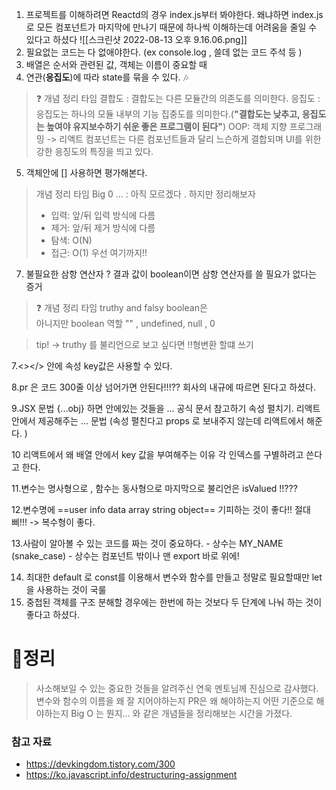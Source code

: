 1. 프로젝트를 이해하려면 Reactd의 경우 index.js부터 봐야한다. 왜냐하면 index.js로 모든 컴포넌트가 마지막에 만나기 때문에 하나씩 이해하는데 어려움을 줄일 수 있다고 하셨다 
![[스크린샷 2022-08-13 오후 9.16.06.png]]
2.  필요없는 코드는 다 없애야한다.  (ex console.log , 쓸데 없는 코드 주석 등 )
3. 배열은 순서와 관련된 값, 객체는 이름이 중요할 때 
4. 연관(**응집도**)에 따라 state를 묶을 수 있다. 
🎶
> ❓ 개념 정리 타임
> 결합도 : 결합도는 다른 모듈간의 의존도를 의미한다.
> 응집도 : 응집도는 하나의 모듈 내부의 기능 집중도를 의미한다.(**"결합도는 낮추고, 응집도는 높여야 유지보수하기 쉬운 좋은 프로그램이 된다"**)
> OOP: 객체 지향 프로그래밍
> -> 리액트 컴포넌트는 다른 컴포넌트들과 달리 느슨하게 결합되며 UI를 위한 강한 응징도의 특징을 띄고 있다.



5. 객체안에 [] 사용하면 평가해본다. 
> 개념 정리 타임
Big 0 ... : 아직 모르겠다 . 하지만 정리해보자
>-  입력: 앞/뒤 입력 방식에 다름
>- 제거: 앞/뒤 제거 방식에 다름
>-  탐색: O(N)
>-   접근: O(1)
우선 여기까지!! 

7. 불필요한 삼항 연산자 ? 결과 값이 boolean이면 삼항 연산자를 쓸 필요가 없다는 증거

> ❓ 개념 정리 타임
truthy and falsy boolean은 <br>아니지만 boolean 역할 "" , undefined, null , 0 

 > tip! -> truthy 를 불리언으로 보고 싶다면  !!형변환 할떄 쓰기 

7.<></> 안에 속성 key값은 사용할 수 있다. 

8.pr 은 코드 300줄 이상 넘어가면 안된다!!!?? 회사의 내규에 따르면 된다고 하셨다.

9.JSX 문법 {...obj} 하면 안에있는 것들을 ... 공식 문서 참고하기
	속성 펼치기. 리액트 안에서 제공해주는 ... 문법 (속성 펼친다고 props 로 보내주지 않는데 리액트에서 해준다. )

10 리액트에서 왜 배열 안에서 key 값을 부여해주는 이유 각 인덱스를 구별하려고 쓴다고 한다. 

11.변수는 명사형으로 , 함수는 동사형으로 마지막으로 불리언은 isValued !!??? 

12.변수명에 ==user info data array string object== 기피하는 것이 좋다!! 절대 삐!!! -> 복수형이 좋다. 

13.사람이 알아볼 수 있는 코드를 짜는 것이 중요하다. 
	- 상수는  MY_NAME (snake_case)
	- 상수는 컴포넌트 밖이나 맨 export 바로 위에! 

14. 최대한 default 로 const를 이용해서 변수와 함수를 만들고 정말로 필요할때만 let을 사용하는 것이 국룰
15. 중첩된 객체를 구조 분해할 경우에는 한번에 하는 것보다 두 단계에 나눠 하는 것이 좋다고 하셨다. 



# 🎁정리
>  사소해보일 수 있는 중요한 것들을 알려주신 연욱 멘토님께 진심으로 감사했다. 변수와 함수의 이름을 왜 잘 지어야하는지 PR은 왜 해야하는지 어떤 기준으로 해야하는지 Big O 는 뭔지... 와 같은 개념들을 정리해보는 시간을 가졌다.




### 참고 자료 
- https://devkingdom.tistory.com/300
- https://ko.javascript.info/destructuring-assignment